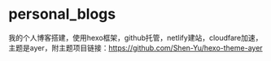 # personal_blogs
我的个人博客搭建，使用hexo框架，github托管，netlify建站，cloudfare加速，主题是ayer，附主题项目链接：https://github.com/Shen-Yu/hexo-theme-ayer
